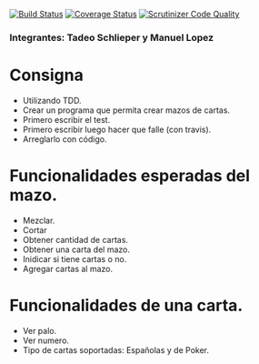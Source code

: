 [![Build Status](https://travis-ci.org/tadeo1/TDD2018.svg?branch=master)](https://travis-ci.org/tadeo1/TDD2018)
[![Coverage Status](https://coveralls.io/repos/github/tadeo1/TDD2018/badge.svg?branch=master)](https://coveralls.io/github/tadeo1/TDD2018?branch=master)
[![Scrutinizer Code Quality](https://scrutinizer-ci.com/g/tadeo1/TDD2018/badges/quality-score.png?b=master)](https://scrutinizer-ci.com/g/tadeo1/TDD2018/?branch=master)

### Integrantes: Tadeo Schlieper y Manuel Lopez

# Consigna

- Utilizando TDD.
- Crear un programa que permita crear mazos de cartas.
- Primero escribir el test.
- Primero escribir luego hacer que falle (con travis).
- Arreglarlo con código.

# Funcionalidades esperadas del mazo.

- Mezclar.
- Cortar
- Obtener cantidad de cartas.
- Obtener una carta del mazo.
- Inidicar si tiene cartas o no.
- Agregar cartas al mazo.

# Funcionalidades de una carta.

- Ver palo.
- Ver numero.
- Tipo de cartas soportadas: Españolas y de Poker.
